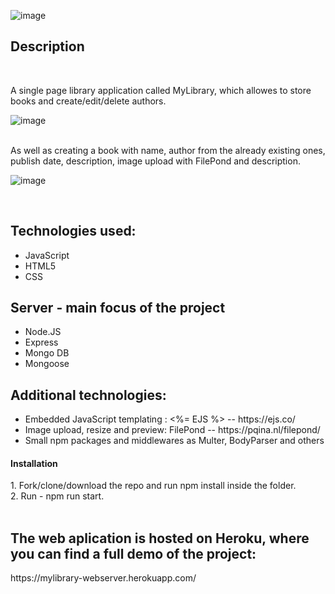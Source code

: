 ![image](https://user-images.githubusercontent.com/59529145/153769305-7ee34cc0-e70f-4a7e-ad5f-c8fbec878b15.png)

<h2>Description</h2> 
<br> 

A single page library application called MyLibrary, which allowes to store books and create/edit/delete authors.
<br>

![image](https://user-images.githubusercontent.com/59529145/153769816-abc79c02-a6e3-4dca-b2e8-4371b3784b54.png)

<br>
As well as creating a book with name, author from the already existing ones, publish date, description, image upload with FilePond and description.
<br>

![image](https://user-images.githubusercontent.com/59529145/153769464-15d779a4-df5f-48ca-8fe9-148c1e9f7a6c.png)

<br>

<h2>Technologies used: </h2>
<ul>
<li>JavaScript</li>
<li>HTML5</li>
<li>CSS</li>
</ul>

<h2>Server - main focus of the project</h2>
<ul>
  <li>Node.JS</li>
  <li>Express</li>
  <li>Mongo DB</li>
  <li>Mongoose</li>
</ul>

<h2>Additional technologies:</h2>
<ul>
  <li>Embedded JavaScript templating : <%= EJS %> -- https://ejs.co/</li>
  <li>Image upload, resize and preview: FilePond -- https://pqina.nl/filepond/</li>
  <li>Small npm packages and middlewares as Multer, BodyParser and others</li>
</ul>

<h4>Installation</h4>
1. Fork/clone/download the repo and run npm install inside the folder.<br/> 
2. Run - npm run start.<br/> 
<br/> 

<h2>The web aplication is hosted on Heroku, where you can find a full demo of the project:</h2>
https://mylibrary-webserver.herokuapp.com/
